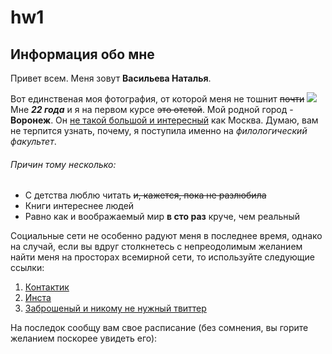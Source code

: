 # hw1
## Информация обо мне
Привет всем. Меня зовут __Васильева Наталья__.

Вот единственая моя фотография, от которой меня не тошнит ~~почти~~ ![](https://pp.userapi.com/c638125/v638125851/425d2/eMfZgbtgmBg.jpg)
Мне ___22 года___ и я на первом курсе ~~это отстой~~.
Мой родной город - __Воронеж__. Он  [не такой большой и интересный](https://www.markdownguide.org "читай - полная дыра") как Москва.
Думаю, вам не терпится узнать, почему, я поступила именно на _филологический факультет_.
###### Причин тому несколько:
* С детства люблю читать ~~и, кажется, пока не разлюбила~~
* Книги интереснее людей
* Равно как и воображаемый мир __в сто раз__ круче, чем реальный

Социальные сети не особенно радуют меня в последнее время, однако на случай, если вы вдруг столкнетесь с непреодолимым желанием найти меня на просторах всемирной сети, то используйте следующие ссылки:

1. [Контактик](https://vk.com/estimora.white) 
2. [Инста](https://www.instagram.com/estimora_white/)
3. [Заброшеный и никому не нужный твиттер](https://twitter.com/EstimoraWhite)

На последок сообщу вам свое расписание (без сомнения, вы горите желанием поскорее увидеть его):

